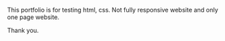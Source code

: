 This portfolio is for testing html, css. 
Not fully responsive website and only one page website.

Thank you.
